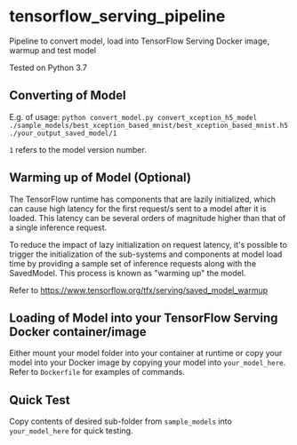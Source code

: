 # tensorflow_serving_pipeline
Pipeline to convert model, load into TensorFlow Serving Docker image, warmup and test model

Tested on Python 3.7

## Converting of Model
E.g. of usage: `python convert_model.py convert_xception_h5_model ./sample_models/best_xception_based_mnist/best_xception_based_mnist.h5 ./your_output_saved_model/1`

`1` refers to the model version number.

## Warming up of Model (Optional)
The TensorFlow runtime has components that are lazily initialized, which can cause high latency for the first request/s sent to a model after it is loaded. This latency can be several orders of magnitude higher than that of a single inference request.

To reduce the impact of lazy initialization on request latency, it's possible to trigger the initialization of the sub-systems and components at model load time by providing a sample set of inference requests along with the SavedModel. This process is known as "warming up" the model.

Refer to https://www.tensorflow.org/tfx/serving/saved_model_warmup

## Loading of Model into your TensorFlow Serving Docker container/image
Either mount your model folder into your container at runtime or copy your model into your Docker image by copying your model into `your_model_here`. Refer to `Dockerfile` for examples of commands.

## Quick Test
Copy contents of desired sub-folder from `sample_models` into `your_model_here` for quick testing.

